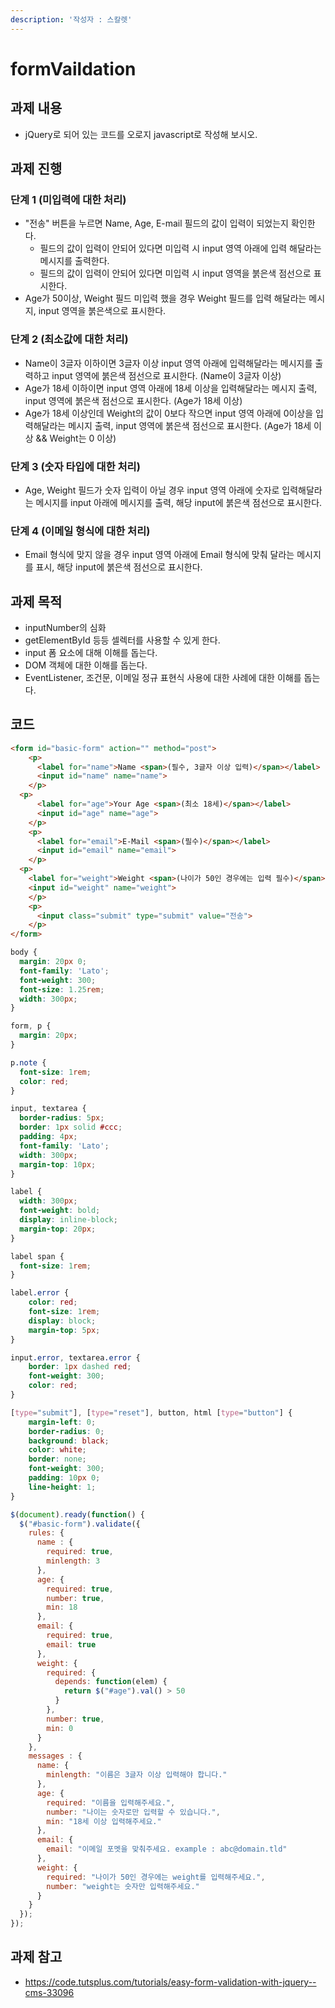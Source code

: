 ```yaml
---
description: '작성자 : 스칼렛'
---
```



# formVaildation

## 과제 내용
- jQuery로 되어 있는 코드를 오로지 javascript로 작성해 보시오.

## 과제 진행
### 단계 1 (미입력에 대한 처리)
- "전송" 버튼을 누르면 Name, Age, E-mail 필드의 값이 입력이 되었는지 확인한다.
  - 필드의 값이 입력이 안되어 있다면 미입력 시 input 영역 아래에 입력 해달라는 메시지를 출력한다.
  - 필드의 값이 입력이 안되어 있다면 미입력 시 input 영역을 붉은색 점선으로 표시한다.
- Age가 50이상, Weight 필드 미입력 했을 경우 Weight 필드를 입력 해달라는 메시지, input 영역을 붉은색으로 표시한다.

### 단계 2 (최소값에 대한 처리)
- Name이 3글자 이하이면 3글자 이상 input 영역 아래에 입력해달라는 메시지를 출력하고 input 영역에 붉은색 점선으로 표시한다. (Name이 3글자 이상)
- Age가 18세 이하이면 input 영역 아래에 18세 이상을 입력해달라는 메시지 출력, input 영역에 붉은색 점선으로 표시한다. (Age가 18세 이상)
- Age가 18세 이상인데 Weight의 값이 0보다 작으면 input 영역 아래에 0이상을 입력해달라는 메시지 출력, input 영역에 붉은색 점선으로 표시한다. (Age가 18세 이상 && Weight는 0 이상)

### 단계 3 (숫자 타입에 대한 처리)
- Age, Weight 필드가 숫자 입력이 아닐 경우 input 영역 아래에 숫자로 입력해달라는 메시지를 input 아래에 메시지를 출력, 해당 input에 붉은색 점선으로 표시한다.

### 단계 4 (이메일 형식에 대한 처리)
- Email 형식에 맞지 않을 경우 input 영역 아래에 Email 형식에 맞춰 달라는 메시지를 표시, 해당 input에 붉은색 점선으로 표시한다.


## 과제 목적
- inputNumber의 심화
- getElementById 등등 셀렉터를 사용할 수 있게 한다.
- input 폼 요소에 대해 이해를 돕는다.
- DOM 객체에 대한 이해를 돕는다.
- EventListener, 조건문, 이메일 정규 표현식 사용에 대한 사례에 대한 이해를 돕는다.

## 코드
```html
<form id="basic-form" action="" method="post">
    <p>
      <label for="name">Name <span>(필수, 3글자 이상 입력)</span></label>
      <input id="name" name="name">
    </p>
  <p>
      <label for="age">Your Age <span>(최소 18세)</span></label>
      <input id="age" name="age">
    </p>
    <p>
      <label for="email">E-Mail <span>(필수)</span></label>
      <input id="email" name="email">
    </p>
  <p>
    <label for="weight">Weight <span>(나이가 50인 경우에는 입력 필수)</span></label>
    <input id="weight" name="weight">
    </p>
    <p>
      <input class="submit" type="submit" value="전송">
    </p>
</form>
```
```css
body {
  margin: 20px 0;
  font-family: 'Lato';
  font-weight: 300;
  font-size: 1.25rem;
  width: 300px;
}

form, p {
  margin: 20px;
}

p.note {
  font-size: 1rem;
  color: red;
}

input, textarea {
  border-radius: 5px;
  border: 1px solid #ccc;
  padding: 4px;
  font-family: 'Lato';
  width: 300px;
  margin-top: 10px;
}

label {
  width: 300px;
  font-weight: bold;
  display: inline-block;
  margin-top: 20px;
}

label span {
  font-size: 1rem;
}

label.error {
    color: red;
    font-size: 1rem;
    display: block;
    margin-top: 5px;
}

input.error, textarea.error {
    border: 1px dashed red;
    font-weight: 300;
    color: red;
}

[type="submit"], [type="reset"], button, html [type="button"] {
    margin-left: 0;
    border-radius: 0;
    background: black;
    color: white;
    border: none;
    font-weight: 300;
    padding: 10px 0;
    line-height: 1;
}
```
```javascript
$(document).ready(function() {
  $("#basic-form").validate({
    rules: {
      name : {
        required: true,
        minlength: 3
      },
      age: {
        required: true,
        number: true,
        min: 18
      },
      email: {
        required: true,
        email: true
      },
      weight: {
        required: {
          depends: function(elem) {
            return $("#age").val() > 50
          }
        },
        number: true,
        min: 0
      }
    },
    messages : {
      name: {
        minlength: "이름은 3글자 이상 입력해야 합니다."
      },
      age: {
        required: "이름을 입력해주세요.",
        number: "나이는 숫자로만 입력할 수 있습니다.",
        min: "18세 이상 입력해주세요."
      },
      email: {
        email: "이메일 포멧을 맞춰주세요. example : abc@domain.tld"
      },
      weight: {
        required: "나이가 50인 경우에는 weight를 입력해주세요.",
        number: "weight는 숫자만 입력해주세요."
      }
    }
  });
});
```

## 과제 참고 
- https://code.tutsplus.com/tutorials/easy-form-validation-with-jquery--cms-33096
